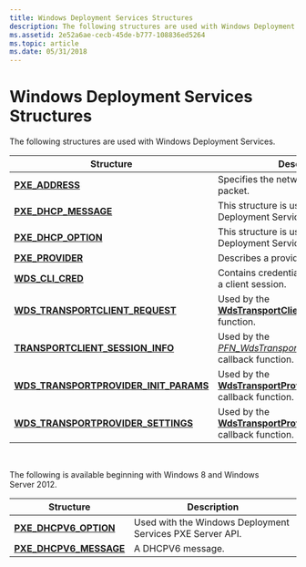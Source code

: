 ```yaml
---
title: Windows Deployment Services Structures
description: The following structures are used with Windows Deployment Services.
ms.assetid: 2e52a6ae-cecb-45de-b777-108836ed5264
ms.topic: article
ms.date: 05/31/2018
---
```


# Windows Deployment Services Structures

The following structures are used with Windows Deployment Services.



| Structure                                                                         | Description                                                                                                        |
|-----------------------------------------------------------------------------------|--------------------------------------------------------------------------------------------------------------------|
| [**PXE\_ADDRESS**](/windows/win32/api/wdspxe/ns-wdspxe-pxe_address)                                               | Specifies the network address for a packet.                                                                        |
| [**PXE\_DHCP\_MESSAGE**](/windows/win32/api/wdspxe/ns-wdspxe-pxe_dhcp_message)                                    | This structure is used with the Windows Deployment Services PXE Server API.                                        |
| [**PXE\_DHCP\_OPTION**](/windows/win32/api/wdspxe/ns-wdspxe-pxe_dhcp_option)                                      | This structure is used with the Windows Deployment Services PXE Server API.                                        |
| [**PXE\_PROVIDER**](/windows/win32/api/wdspxe/ns-wdspxe-pxe_provider)                                             | Describes a provider.                                                                                              |
| [**WDS\_CLI\_CRED**](/windows/win32/api/wdsclientapi/ns-wdsclientapi-wds_cli_cred)                                            | Contains credentials used to authorize a client session.                                                           |
| [**WDS\_TRANSPORTCLIENT\_REQUEST**](/windows/desktop/api/Wdstci/ns-wdstci-wds_transportclient_request)              | Used by the [**WdsTransportClientStartSession**](/windows/desktop/api/Wdstci/nf-wdstci-wdstransportclientstartsession) function.                     |
| [**TRANSPORTCLIENT\_SESSION\_INFO**](/windows/desktop/api/Wdstci/ns-wdstci-transportclient_session_info)            | Used by the [*PFN\_WdsTransportClientSessionStartEx*](/windows/desktop/api/Wdstci/nc-wdstci-pfn_wdstransportclientsessionstartex) callback function. |
| [**WDS\_TRANSPORTPROVIDER\_INIT\_PARAMS**](/windows/desktop/api/Wdstpdi/ns-wdstpdi-wds_transportprovider_init_params) | Used by the [**WdsTransportProviderInitialize**](/windows/desktop/api/wdstpdi/nf-wdstpdi-wdstransportproviderinitialize) callback function.            |
| [**WDS\_TRANSPORTPROVIDER\_SETTINGS**](/windows/desktop/api/Wdstpdi/ns-wdstpdi-wds_transportprovider_settings)        | Used by the [**WdsTransportProviderInitialize**](/windows/desktop/api/wdstpdi/nf-wdstpdi-wdstransportproviderinitialize) callback function.            |



 

The following is available beginning with Windows 8 and Windows Server 2012.

| Structure                                          | Description                                               |
|----------------------------------------------------|-----------------------------------------------------------|
| [**PXE\_DHCPV6\_OPTION**](/windows/win32/api/wdspxe/ns-wdspxe-pxe_dhcpv6_option)   | Used with the Windows Deployment Services PXE Server API. |
| [**PXE\_DHCPV6\_MESSAGE**](/windows/win32/api/wdspxe/ns-wdspxe-pxe_dhcpv6_message) | A DHCPV6 message.                                         |



 

 

 




